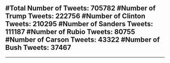 #Total Number of Tweets: 705782 
#Number of Trump Tweets: 222756
#Number of Clinton Tweets: 210295
#Number of Sanders Tweets: 111187
#Number of Rubio Tweets: 80755
#Number of Carson Tweets: 43322
#Number of Bush Tweets: 37467
---
---
